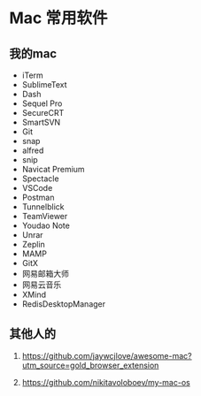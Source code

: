 # Mac 常用软件

## 我的mac

- iTerm
- SublimeText
- Dash
- Sequel Pro
- SecureCRT
- SmartSVN
- Git
- snap
- alfred
- snip
- Navicat Premium
- Spectacle
- VSCode
- Postman
- Tunnelblick
- TeamViewer
- Youdao Note
- Unrar
- Zeplin
- MAMP
- GitX
- 网易邮箱大师
- 网易云音乐
- XMind
- RedisDesktopManager

## 其他人的

1. https://github.com/jaywcjlove/awesome-mac?utm_source=gold_browser_extension

2. https://github.com/nikitavoloboev/my-mac-os